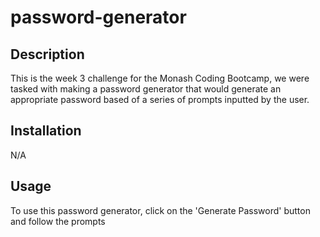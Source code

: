 # password-generator

## Description

This is the week 3 challenge for the Monash Coding Bootcamp, we were tasked with making a password generator that would generate an appropriate password based of a series of prompts inputted by the user.





## Installation

N/A

## Usage

To use this password generator, click on the 'Generate Password' button and follow the prompts
